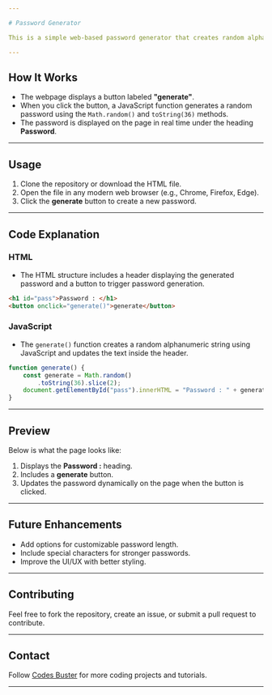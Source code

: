 ```yaml
---

# Password Generator  

This is a simple web-based password generator that creates random alphanumeric passwords. It's built using HTML, JavaScript, and a bit of CSS for simplicity.  

---
```


## **How It Works**  
- The webpage displays a button labeled **"generate"**.  
- When you click the button, a JavaScript function generates a random password using the `Math.random()` and `toString(36)` methods.  
- The password is displayed on the page in real time under the heading **Password**.  

---

## **Usage**  
1. Clone the repository or download the HTML file.  
2. Open the file in any modern web browser (e.g., Chrome, Firefox, Edge).  
3. Click the **generate** button to create a new password.  

---

## **Code Explanation**  

### HTML  
- The HTML structure includes a header displaying the generated password and a button to trigger password generation.  

```html
<h1 id="pass">Password : </h1>
<button onclick="generate()">generate</button>
```

### JavaScript  
- The `generate()` function creates a random alphanumeric string using JavaScript and updates the text inside the header.  

```javascript
function generate() {
    const generate = Math.random()
        .toString(36).slice(2);
    document.getElementById("pass").innerHTML = "Password : " + generate;
}
```

---

## **Preview**  
Below is what the page looks like:  

1. Displays the **Password :** heading.
2. Includes a **generate** button.  
3. Updates the password dynamically on the page when the button is clicked.  

---

## **Future Enhancements**  
- Add options for customizable password length.  
- Include special characters for stronger passwords.  
- Improve the UI/UX with better styling.  

---

## **Contributing**  
Feel free to fork the repository, create an issue, or submit a pull request to contribute.  

---

## **Contact**  
Follow [Codes Buster](https://www.linkedin.com/in/codesbuster/) for more coding projects and tutorials.  

---
